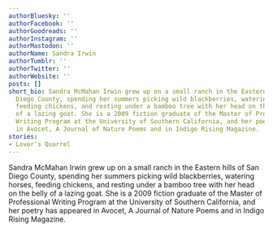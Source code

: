 ```yaml
---
authorBluesky: ''
authorFacebook: ''
authorGoodreads: ''
authorInstagram: ''
authorMastodon: ''
authorName: Sandra Irwin
authorTumblr: ''
authorTwitter: ''
authorWebsite: ''
posts: []
short_bio: Sandra McMahan Irwin grew up on a small ranch in the Eastern hills of San
  Diego County,‭ ‬spending her summers picking wild blackberries,‭ ‬watering horses,‭
  ‬feeding chickens,‭ ‬and resting under a bamboo tree with her head on the belly
  of a lazing goat.‭ ‬She is a‭ ‬2009‭ ‬fiction graduate of the Master of Professional
  Writing Program at the University of Southern California,‭ ‬and her poetry has appeared
  in Avocet,‭ ‬A Journal of Nature Poems and in Indigo Rising Magazine.
stories:
- Lover's Quarrel
---
```


Sandra McMahan Irwin grew up on a small ranch in the Eastern hills of San Diego County,‭ ‬spending her summers picking wild blackberries,‭ ‬watering horses,‭ ‬feeding chickens,‭ ‬and resting under a bamboo tree with her head on the belly of a lazing goat.‭ ‬She is a‭ ‬2009‭ ‬fiction graduate of the Master of Professional Writing Program at the University of Southern California,‭ ‬and her poetry has appeared in Avocet,‭ ‬A Journal of Nature Poems and in Indigo Rising Magazine.